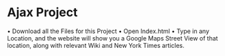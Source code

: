 # Ajax Project
• Download all the Files for this Project
• Open Index.html
• Type in any Location, and the website will show you a Google Maps Street View of that location, along with relevant Wiki and New York Times articles.
